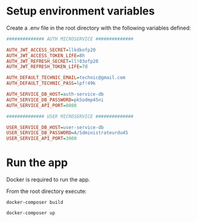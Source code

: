 # Setup environment variables

Create a .env file in the root directory with the following variables defined:

```ini
############## AUTH MICROSERVICE ##############

AUTH_JWT_ACCESS_SECRET=llkdkofp20
AUTH_JWT_ACCESS_TOKEN_LIFE=8h
AUTH_JWT_REFRESH_SECRET=ll!03ofp20
AUTH_JWT_REFRESH_TOKEN_LIFE=7d

AUTH_DEFAULT_TECHNIC_EMAIL=technic@gmail.com
AUTH_DEFAULT_TECHNIC_PASS=lpf!49k

AUTH_SERVICE_DB_HOST=auth-service-db
AUTH_SERVICE_DB_PASSWORD=pkSodmp45ni
AUTH_SERVICE_API_PORT=8080

############## USER MICROSERVICE ##############

USER_SERVICE_DB_HOST=user-service-db
USER_SERVICE_DB_PASSWORD=A/Sdministrateurdu45
USER_SERVICE_API_PORT=3000
```
# Run the app

Docker is required to run the app.

From the root directory execute:

`docker-composer build`

`docker-composer up`
